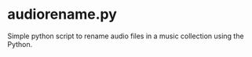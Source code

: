 # audiorename.py

Simple python script to rename audio files in a music collection using the Python.
